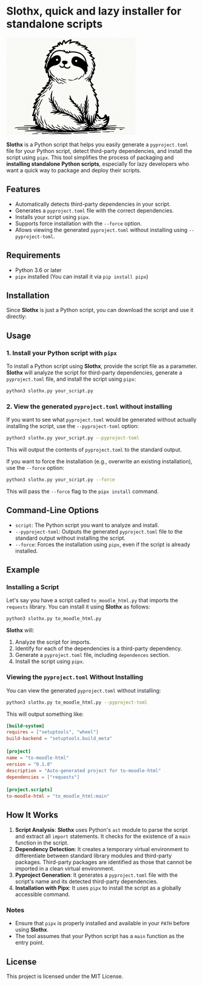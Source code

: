 # Slothx, quick and lazy installer for standalone scripts

![](slothx-mascot-hf.png)

**Slothx** is a Python script that helps you easily generate a `pyproject.toml` file for your Python script, detect third-party dependencies, and install the script using `pipx`.
This tool simplifies the process of packaging and **installing standalone Python scripts**, especially for lazy developers who want a quick way to package and deploy their scripts.

## Features

- Automatically detects third-party dependencies in your script.
- Generates a `pyproject.toml` file with the correct dependencies.
- Installs your script using `pipx`.
- Supports force installation with the `--force` option.
- Allows viewing the generated `pyproject.toml` without installing using `--pyproject-toml`.

## Requirements

- Python 3.6 or later
- `pipx` installed (You can install it via `pip install pipx`)

## Installation

Since **Slothx** is just a Python script, you can download the script and use it directly:

## Usage

### 1. Install your Python script with `pipx`

To install a Python script using **Slothx**, provide the script file as a parameter. **Slothx** will analyze the script for third-party dependencies, generate a `pyproject.toml` file, and install the script using `pipx`:

```bash
python3 slothx.py your_script.py
```

### 2. View the generated `pyproject.toml` without installing

If you want to see what `pyproject.toml` would be generated without actually installing the script, use the `--pyproject-toml` option:

```bash
python3 slothx.py your_script.py --pyproject-toml
```

This will output the contents of `pyproject.toml` to the standard output.

If you want to force the installation (e.g., overwrite an existing installation), use the `--force` option:
```bash
python3 slothx.py your_script.py --force
```

This will pass the `--force` flag to the `pipx install` command.

## Command-Line Options

- `script`: The Python script you want to analyze and install.
- `--pyproject-toml`: Outputs the generated `pyproject.toml` file to the standard output without installing the script.
- `--force`: Forces the installation using `pipx`, even if the script is already installed.

## Example

### Installing a Script

Let's say you have a script called `to_moodle_html.py` that imports the `requests` library. You can install it using **Slothx** as follows:

```bash
python3 slothx.py to_moodle_html.py
```

**Slothx** will:

1. Analyze the script for imports.
2. Identify for each of the dependencies is a third-party dependency.
3. Generate a `pyproject.toml` file, including `dependences` section.
4. Install the script using `pipx`.

### Viewing the `pyproject.toml` Without Installing

You can view the generated `pyproject.toml` without installing:

```bash
python3 slothx.py to_moodle_html.py --pyproject-toml
```

This will output something like:

```toml
[build-system]
requires = ["setuptools", "wheel"]
build-backend = "setuptools.build_meta"

[project]
name = "to-moodle-html"
version = "0.1.0"
description = "Auto-generated project for to-moodle-html"
dependencies = ["requests"]

[project.scripts]
to-moodle-html = "to_moodle_html:main"
```

## How It Works

1. **Script Analysis**: **Slothx** uses Python's `ast` module to parse the script and extract all `import` statements. It checks for the existence of a `main` function in the script.
2. **Dependency Detection**: It creates a temporary virtual environment to differentiate between standard library modules and third-party packages. Third-party packages are identified as those that cannot be imported in a clean virtual environment.
3. **Pyproject Generation**: It generates a `pyproject.toml` file with the script's name and its detected third-party dependencies.
4. **Installation with Pipx**: It uses `pipx` to install the script as a globally accessible command.

### Notes

- Ensure that `pipx` is properly installed and available in your `PATH` before using **Slothx**.
- The tool assumes that your Python script has a `main` function as the entry point.

## License

This project is licensed under the MIT License.
